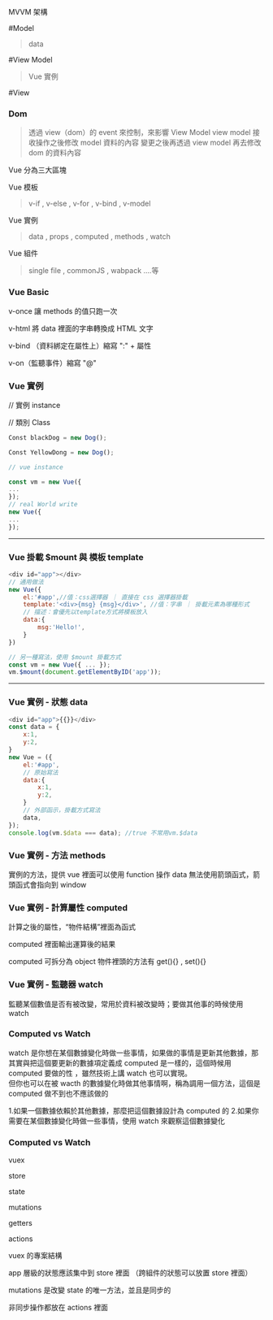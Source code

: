 MVVM 架構

#Model

> data

#View Model

> Vue 實例

#View

### Dom

> 透過 view（dom）的 event 來控制，來影響 View Model
> view model 接收操作之後修改 model 資料的內容
> 變更之後再透過 view model 再去修改 dom 的資料內容

Vue 分為三大區塊

Vue 模板

> v-if , v-else , v-for , v-bind , v-model

Vue 實例

> data , props , computed , methods , watch

Vue 組件

> single file , commonJS , wabpack ....等

### Vue Basic

v-once
讓 methods 的值只跑一次

v-html
將 data 裡面的字串轉換成 HTML 文字

v-bind （資料綁定在屬性上）縮寫 ":" + 屬性

v-on（監聽事件）縮寫 "@"

### Vue 實例

// 實例 instance

// 類別 Class

```js
Const blackDog = new Dog();

Const YellowDong = new Dog();

// vue instance

const vm = new Vue({
...
});
// real World write
new Vue({
...
});
```

---

### Vue 掛載 \$mount 與 模板 template

```js
<div id="app"></div>
// 通用做法
new Vue({
    el:'#app',//值：css選擇器 ｜ 直接在 css 選擇器掛載
    template:'<div>{msg} {msg}</div>', //值：字串 ｜ 掛載元素為哪種形式
    // 描述：會優先以template方式將模板放入
    data:{
        msg:'Hello!',
    }
})

// 另一種寫法，使用 $mount 掛載方式
const vm = new Vue({ ... });
vm.$mount(document.getElementByID('app'));
```

---

### Vue 實例 - 狀態 data

```js
<div id="app">{{}}</div>
const data = {
    x:1,
    y:2,
}
new Vue = ({
    el:'#app',
    // 原始寫法
    data:{
        x:1,
        y:2,
    }
    // 外部函示，掛載方式寫法
    data,
});
console.log(vm.$data === data); //true 不常用vm.$data
```

### Vue 實例 - 方法 methods

實例的方法，提供 vue 裡面可以使用 function 操作 data
無法使用箭頭函式，箭頭函式會指向到 window

### Vue 實例 - 計算屬性 computed

計算之後的屬性，“物件結構”裡面為函式

computed 裡面輸出運算後的結果

computed 可拆分為 object 物件裡頭的方法有 get(){} , set(){}

### Vue 實例 - 監聽器 watch

監聽某個數值是否有被改變，常用於資料被改變時；要做其他事的時候使用 watch

### Computed vs Watch

watch 是你想在某個數據變化時做一些事情，如果做的事情是更新其他數據，那其實與把這個要更新的數據項定義成 computed 是一樣的，這個時候用 computed 要做的性 ，雖然技術上講 watch 也可以實現。  
但你也可以在被 wacth 的數據變化時做其他事情啊，稱為調用一個方法，這個是 computed 做不到也不應該做的

1.如果一個數據依賴於其他數據，那麼把這個數據設計為 computed 的 2.如果你需要在某個數據變化時做一些事情，使用 watch 來觀察這個數據變化

### Computed vs Watch

vuex

store

state

mutations

getters

actions

vuex 的專案結構

app 層級的狀態應該集中到 store 裡面
（跨組件的狀態可以放置 store 裡面）

mutations 是改變 state 的唯一方法，並且是同步的

非同步操作都放在 actions 裡面
